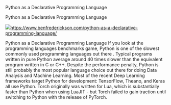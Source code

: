 Python as a Declarative Programming Language

Python as a Declarative Programming Language

![](../_resources/c43e26aabca9906d0232e78cd3d597ae.png)https://www.benfrederickson.com/python-as-a-declarative-programming-language/

Python as a Declarative Programming Language If you look at the programming languages benchmarks game, Python is one of the slowest commonly used programming languages out there . Typical programs written in pure Python average around 40 times slower than the equivalent program written in C or C++. Despite the performance penalty, Python is still probably the most popular language choice out there for doing Data Analysis and Machine Learning. Most of the recent Deep Learning frameworks target Python for development: TensorFlow, Theano, and Keras all use Python. Torch originally was written for Lua, which is substantially faster than Python when using LuaJIT - but Torch failed to gain traction until switching to Python with the release of PyTorch.